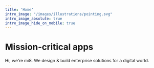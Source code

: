 ```yaml
---
title: 'Home'
intro_image: "/images/illustrations/pointing.svg"
intro_image_absolute: true
intro_image_hide_on_mobile: true
---
```


# Mission-critical apps

Hi, we're mi8. We design & build enterprise solutions for a digital world.